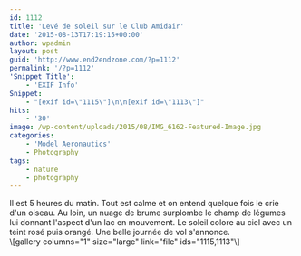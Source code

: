 ```yaml
---
id: 1112
title: 'Levé de soleil sur le Club Amidair'
date: '2015-08-13T17:19:15+00:00'
author: wpadmin
layout: post
guid: 'http://www.end2endzone.com/?p=1112'
permalink: '/?p=1112'
'Snippet Title':
    - 'EXIF Info'
Snippet:
    - "[exif id=\"1115\"]\n\n[exif id=\"1113\"]"
hits:
    - '30'
image: /wp-content/uploads/2015/08/IMG_6162-Featured-Image.jpg
categories:
    - 'Model Aeronautics'
    - Photography
tags:
    - nature
    - photography
---
```


<div class="_5pbx userContent" data-ft="{"tn":"K"}">Il est 5 heures du matin. Tout est calme et on entend quelque fois le crie d'un oiseau. Au loin, un nuage de brume surplombe le champ de légumes lui donnant l'aspect d'un lac en mouvement. Le soleil colore au ciel avec un teint rosé puis orangé. Une belle journée de vol s'annonce. </div>\[gallery columns="1" size="large" link="file" ids="1115,1113"\]